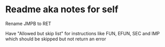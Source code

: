 # Readme aka notes for self

Rename JMPB to RET

Have "Allowed but skip list" for instructions like FUN, EFUN, SEC and IMP
which should be skipped but not return an error
